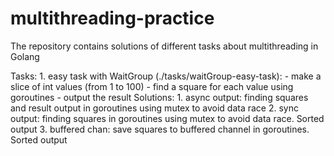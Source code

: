 # multithreading-practice
The repository contains solutions of different tasks about multithreading in Golang

Tasks:
    1. easy task with WaitGroup (./tasks/waitGroup-easy-task):
        - make a slice of int values (from 1 to 100)
        - find a square for each value using goroutines
        - output the result
        Solutions: 
            1. async output: finding squares and result output in goroutines using mutex to avoid data race
            2. sync output: finding squares in goroutines using mutex to avoid data race. Sorted output
            3. buffered chan: save squares to buffered channel in goroutines. Sorted output